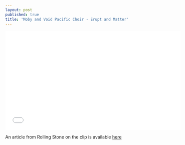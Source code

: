 ```yaml
---
layout: post
published: true
title: 'Moby and Void Pacific Choir - Erupt and Matter'
---
```


<iframe width="560" height="315" src="//www.youtube.com/embed/9wOZNGias5I" frameborder="0"> </iframe>

An article from Rolling Stone on the clip is available [here](http://www.rollingstone.com/music/news/watch-mobys-new-political-punk-video-for-erupt-and-matter-w461860)